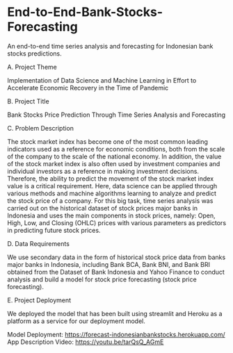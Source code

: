 # End-to-End-Bank-Stocks-Forecasting
An end-to-end time series analysis and forecasting for Indonesian bank stocks predictions.

A. Project Theme

Implementation of Data Science and Machine Learning in Effort to Accelerate Economic Recovery in the Time of Pandemic

B. Project Title

Bank Stocks Price Prediction Through Time Series Analysis and Forecasting

C. Problem Description

The stock market index has become one of the most common leading indicators used as a reference for economic conditions, both from the scale of the company to the scale of the national economy. In addition, the value of the stock market index is also often used by investment companies and individual investors as a reference in making investment decisions. Therefore, the ability to predict the movement of the stock market index value is a critical requirement. Here, data science can be applied through various methods and machine algorithms learning to analyze and predict the stock price of a company. For this big task, time series analysis was carried out on the historical dataset of stock prices major banks in Indonesia and uses the main components in stock prices, namely: Open, High, Low, and Closing (OHLC) prices with various parameters as predictors in predicting future stock prices.

D. Data Requirements

We use secondary data in the form of historical stock price data from banks major banks in Indonesia, including Bank BCA, Bank BNI, and Bank BRI obtained from the Dataset of Bank Indonesia and Yahoo Finance to conduct analysis and build a model for stock price forecasting (stock price forecasting).

E. Project Deployment

We deployed the model that has been built using streamlit and Heroku as a platform as a service for our deployment model.

Model Deployment: https://forecast-indonesianbankstocks.herokuapp.com/ 
App Description Video: https://youtu.be/tarQsQ_AGmE 
